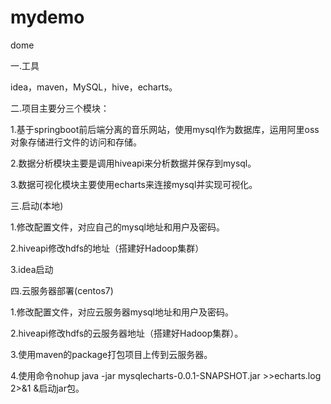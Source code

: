# mydemo
dome


一.工具


idea，maven，MySQL，hive，echarts。


二.项目主要分三个模块：


1.基于springboot前后端分离的音乐网站，使用mysql作为数据库，运用阿里oss对象存储进行文件的访问和存储。


2.数据分析模块主要是调用hiveapi来分析数据并保存到mysql。


3.数据可视化模块主要使用echarts来连接mysql并实现可视化。


三.启动(本地)


1.修改配置文件，对应自己的mysql地址和用户及密码。


2.hiveapi修改hdfs的地址（搭建好Hadoop集群）


3.idea启动


四.云服务器部署(centos7)


1.修改配置文件，对应云服务器mysql地址和用户及密码。


2.hiveapi修改hdfs的云服务器地址（搭建好Hadoop集群）。


3.使用maven的package打包项目上传到云服务器。


4.使用命令nohup java -jar mysqlecharts-0.0.1-SNAPSHOT.jar >>echarts.log 2>&1 &启动jar包。


